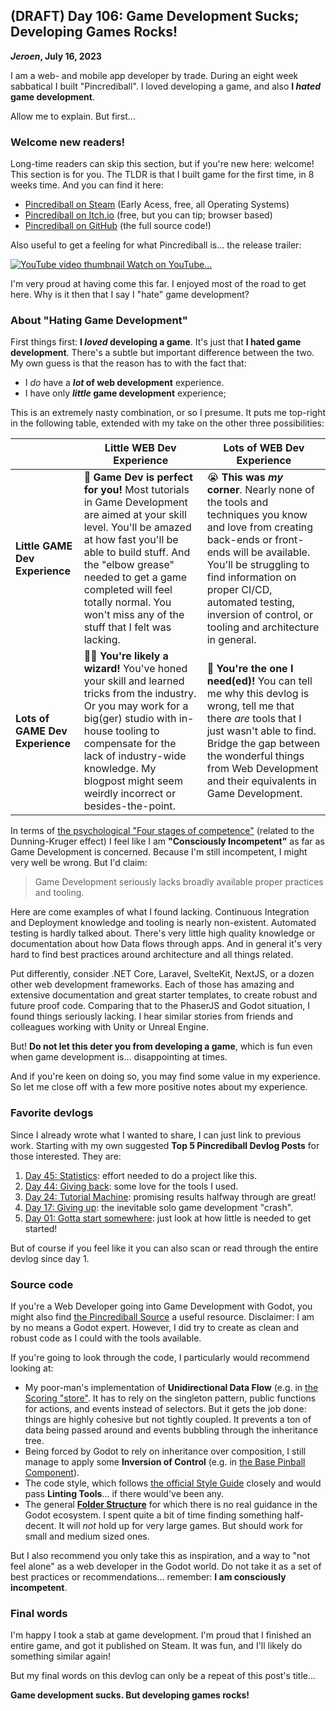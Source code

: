 ## (DRAFT) Day 106: Game Development Sucks; Developing Games Rocks!

**_Jeroen_, July 16, 2023**

I am a web- and mobile app developer by trade.
During an eight week sabbatical I built "Pincrediball".
I loved developing a game, and also **I _hated_ game development**.

Allow me to explain.
But first...

### Welcome new readers!

Long-time readers can skip this section, but if you're new here: welcome!
This section is for you.
The TLDR is that I built game for the first time, in 8 weeks time.
And you can find it here:

- [Pincrediball on Steam](https://store.steampowered.com/app/2378150/Pincrediball) (Early Acess, free, all Operating Systems)
- [Pincrediball on Itch.io](https://pincrediball.itch.io/pincrediball) (free, but you can tip; browser based)
- [Pincrediball on GitHub](https://github.com/pincrediball/pincrediball) (the full source code!)

Also useful to get a feeling for what Pincrediball is... the release trailer:

[![YouTube video thumbnail](/img/2023-03-31-youtube-image.png) Watch on YouTube...](https://www.youtube.com/watch?v=oXBfiG2kagI)

I'm very proud at having come this far.
I enjoyed most of the road to get here.
Why is it then that I say I "hate" game development?

### About "Hating Game Development"

First things first: **I _loved_ developing a game**.
It's just that **I hated game development**.
There's a subtle but important difference between the two.
My own guess is that the reason has to with the fact that:

- I _do_ have a **_lot_ of web development** experience.
- I have only **_little_ game development** experience;

This is an extremely nasty combination, or so I presume.
It puts me top-right in the following table, extended with my take on the other three possibilities:

|                                 | Little WEB Dev Experience                                                                                                                                                                                                                                                                                  | Lots of WEB Dev Experience                                                                                                                                                                                                                                                                 |
| ------------------------------- | ---------------------------------------------------------------------------------------------------------------------------------------------------------------------------------------------------------------------------------------------------------------------------------------------------------- | ------------------------------------------------------------------------------------------------------------------------------------------------------------------------------------------------------------------------------------------------------------------------------------------ |
| **Little GAME Dev Experience**  | 🤩 **Game Dev is perfect for you!** Most tutorials in Game Development are aimed at your skill level. You'll be amazed at how fast you'll be able to build stuff. And the "elbow grease" needed to get a game completed will feel totally normal. You won't miss any of the stuff that I felt was lacking. | 😭 **This was _my_ corner**. Nearly none of the tools and techniques you know and love from creating back-ends or front-ends will be available. You'll be struggling to find information on proper CI/CD, automated testing, inversion of control, or tooling and architecture in general. |
| **Lots of GAME Dev Experience** | 🧙‍♂️ **You're likely a wizard!** You've honed your skill and learned tricks from the industry. Or you may work for a big(ger) studio with in-house tooling to compensate for the lack of industry-wide knowledge. My blogpost might seem weirdly incorrect or besides-the-point.                             | 🦄 **You're the one I need(ed)!** You can tell me why this devlog is wrong, tell me that there _are_ tools that I just wasn't able to find. Bridge the gap between the wonderful things from Web Development and their equivalents in Game Development.                                    |

In terms of [the psychological "Four stages of competence"](https://en.wikipedia.org/wiki/Four_stages_of_competence)
(related to the Dunning-Kruger effect) I feel like I am **"Consciously Incompetent"** as far as Game Development is concerned.
Because I'm still incompetent, I might very well be wrong.
But I'd claim:

> Game Development seriously lacks broadly available proper practices and tooling.

Here are come examples of what I found lacking.
Continuous Integration and Deployment knowledge and tooling is nearly non-existent.
Automated testing is hardly talked about.
There's very little high quality knowledge or documentation about how Data flows through apps.
And in general it's very hard to find best practices around architecture and all things related.

Put differently, consider .NET Core, Laravel, SvelteKit, NextJS, or a dozen other web development frameworks.
Each of those has amazing and extensive documentation and great starter templates, to create robust and future proof code.
Comparing that to the PhaserJS and Godot situation, I found things seriously lacking.
I hear similar stories from friends and colleagues working with Unity or Unreal Engine.

But!
**Do not let this deter you from developing a game**, which is fun even when game development is... disappointing at times.

And if you're keen on doing so, you may find some value in my experience.
So let me close off with a few more positive notes about my experience.

### Favorite devlogs

Since I already wrote what I wanted to share, I can just link to previous work.
Starting with my own suggested **Top 5 Pincrediball Devlog Posts** for those interested.
They are:

1. [Day 45: Statistics](#post-2023-03-29): effort needed to do a project like this.
2. [Day 44: Giving back](#post-2023-03-28): some love for the tools I used.
3. [Day 24: Tutorial Machine](#post-2023-03-08): promising results halfway through are great!
4. [Day 17: Giving up](#post-2023-03-01): the inevitable solo game development "crash".
5. [Day 01: Gotta start somewhere](#post-2023-02-13): just look at how little is needed to get started!

But of course if you feel like it you can also scan or read through the entire devlog since day 1.

### Source code

If you're a Web Developer going into Game Development with Godot, you might also find [the Pincrediball Source](https://github.com/pincrediball/pincrediball) a useful resource.
Disclaimer: I am by no means a Godot expert.
However, I did try to create as clean and robust code as I could with the tools available.

If you're going to look through the code, I particularly would recommend looking at:

- My poor-man's implementation of **Unidirectional Data Flow** (e.g. in [the Scoring "store"](https://github.com/pincrediball/pincrediball/blob/main/src/game/core/scoring.gd).
  It has to rely on the singleton pattern, public functions for actions, and events instead of selectors.
  But it gets the job done: things are highly cohesive but not tightly coupled.
  It prevents a ton of data being passed around and events bubbling through the inheritance tree.
- Being forced by Godot to rely on inheritance over composition,
  I still manage to apply some **Inversion of Control** (e.g. in [the Base Pinball Component](https://github.com/pincrediball/pincrediball/blob/main/src/game/tutorial/component_base.gd)).
- The code style, which follows [the official Style Guide](https://docs.godotengine.org/en/stable/tutorials/scripting/gdscript/gdscript_styleguide.html) closely
  and would pass **Linting Tools**... if there would've been any.
- The general [**Folder Structure**](https://github.com/pincrediball/pincrediball/tree/main/src) for which there is no real guidance in the Godot ecosystem.
  I spent quite a bit of time finding something half-decent.
  It will _not_ hold up for very large games.
  But should work for small and medium sized ones.

But I also recommend you only take this as inspiration, and a way to "not feel alone" as a web developer in the Godot world.
Do not take it as a set of best practices or recommendations... remember:
**I am consciously incompetent**.

### Final words

I'm happy I took a stab at game development.
I'm proud that I finished an entire game, and got it published on Steam.
It was fun, and I'll likely do something similar again!

But my final words on this devlog can only be a repeat of this post's title...

**Game development sucks. But developing games rocks!**
